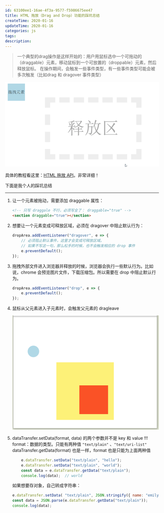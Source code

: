 ```yaml
---
id: 63100ee1-16ae-4f3a-9577-f5986675ee47
title: HTML 拖放（Drag and Drop）功能的踩坑总结
createTime: 2020-01-16
updateTime: 2020-01-16
categories: js
tags: 
description: 
---
```

> 一个典型的drag操作是这样开始的：用户用鼠标选中一个可拖动的（draggable）元素，移动鼠标到一个可放置的（droppable）元素，然后释放鼠标。
>  在操作期间，会触发一些事件类型，有一些事件类型可能会被多次触发（比如drag 和 dragover 事件类型）

![在这里插入图片描述](..\post-assets\19fbf165-e96a-4dac-825c-2a915be00fb5.png)

具体的教程看这里：[HTML 拖放 API](https://developer.mozilla.org/zh-CN/docs/Web/API/HTML_Drag_and_Drop_API)。非常详细！


下面是我个人的踩坑总结

---

1. 让一个元素被拖动，需要添加 draggable 属性：
	```html
	<!-- 只写 draggale 不行，必须写全了： draggable="true" -->
	<section draggable="true"></section>
	```
2. 想要让一个元素变成可释放区域，必须在 dragover 中阻止默认行为：
	```js
	dropArea.addEventListener("dragover", e => {
		// 必须阻止默认事件，这里才会变成可释放区域。
		// 如果不写这一句，那么松手的时候，也不会触发相应的 drop 事件
		e.preventDefault();
	});
	```
3. 拖拽外部文件进入浏览器并释放的时候，浏览器会执行一些默认行为。比如说，chrome 会预览图片文件，下载压缩包。所以需要在 drop 中阻止默认行为。
	```js
	dropArea.addEventListener("drop", e => {
		e.preventDefault();
	});
	```
4. 鼠标从父元素进入子元素时，会触发父元素的 dragleave
	
	![在这里插入图片描述](..\post-assets\bc15d19d-bc37-4874-bd0f-473e1ec6a75f.png)
5. dataTransfer.setData(format, data) 的两个参数并不是 key 和 value !!!
	format：数据的类型。只能有两种值 `"text/plain"` 、`"text/uri-list"`
	dataTransfer.getData(format) 也是一样，format 也是只能为上面两种值
	```js
		e.dataTransfer.setData("text/plain", "hello");
		e.dataTransfer.setData("text/plain", "world");
		const data = e.dataTransfer.getData("text/plain");
		console.log(data);	// world
	```
	如果想要存对象，自己转成字符串：
	```js
	e.dataTransfer.setData( "text/plain", JSON.stringify({ name: "emily", age: 11, }) );
	const data = JSON.parse(e.dataTransfer.getData("text/plain"));
	console.log(data);
	  ```